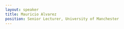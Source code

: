 ```yaml
---
layout: speaker
title: Mauricio Alvarez
position: Senior Lecturer, University of Manchester
---
```

